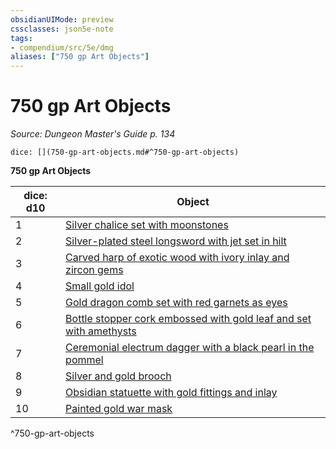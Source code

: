 ```yaml
---
obsidianUIMode: preview
cssclasses: json5e-note
tags:
- compendium/src/5e/dmg
aliases: ["750 gp Art Objects"]
---
```

# 750 gp Art Objects
*Source: Dungeon Master's Guide p. 134* 

`dice: [](750-gp-art-objects.md#^750-gp-art-objects)`

**750 gp Art Objects**

| dice: d10 | Object |
|-----------|--------|
| 1 | [Silver chalice set with moonstones](compendium/items/silver-chalice-set-with-moonstones.md) |
| 2 | [Silver-plated steel longsword with jet set in hilt](compendium/items/silver-plated-steel-longsword-with-jet-set-in-hilt.md) |
| 3 | [Carved harp of exotic wood with ivory inlay and zircon gems](compendium/items/carved-harp-of-exotic-wood-with-ivory-inlay-and-zircon-gems.md) |
| 4 | [Small gold idol](compendium/items/small-gold-idol.md) |
| 5 | [Gold dragon comb set with red garnets as eyes](compendium/items/gold-dragon-comb-set-with-red-garnets-as-eyes.md) |
| 6 | [Bottle stopper cork embossed with gold leaf and set with amethysts](compendium/items/bottle-stopper-cork-embossed-with-gold-leaf-and-set-with-amethysts.md) |
| 7 | [Ceremonial electrum dagger with a black pearl in the pommel](compendium/items/ceremonial-electrum-dagger-with-a-black-pearl-in-the-pommel.md) |
| 8 | [Silver and gold brooch](compendium/items/silver-and-gold-brooch.md) |
| 9 | [Obsidian statuette with gold fittings and inlay](compendium/items/obsidian-statuette-with-gold-fittings-and-inlay.md) |
| 10 | [Painted gold war mask](compendium/items/painted-gold-war-mask.md) |
^750-gp-art-objects